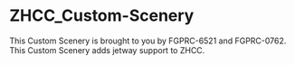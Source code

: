# ZHCC_Custom-Scenery

This Custom Scenery is brought to you by FGPRC-6521 and FGPRC-0762.  
This Custom Scenery adds jetway support to ZHCC.
